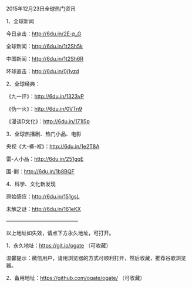 
2015年12月23日全球热门资讯

1、全球新闻

今日点击：http://6du.in/2E-p_G

全球新闻：http://6du.in/1t2Sh5k

中国新闻：http://6du.in/1t2Sh6R

环球直击：http://6du.in/0j1vzd

2、全球经典：

《九一评》：http://6du.in/1323vP

《伪一火》：http://6du.in/0VTn9

《漫谈D文化》：http://6du.in/171I5p

3、全球热播剧、热门小品、电影

央视《大-裤-衩》：http://6du.in/1e2T8A

雷-人小品：http://6du.in/251gqE

围-剿：http://6du.in/1b8BQF

4、科学、文化新发现

原始感应：http://6du.in/151gsL

未解之谜：http://6du.in/161eKX

——————————————

以上地址如失效，请点下方永久地址，可打开。

1、永久地址：https://git.io/ogate  （可收藏）

温馨提示：微信用户，请用浏览器的方式可顺利打开，然后收藏，推荐谷歌浏览器。

2、备用地址：https://github.com/ogate/ogate/  （可收藏）

